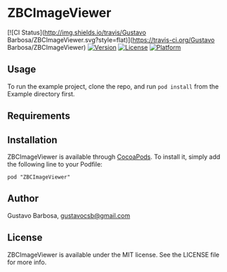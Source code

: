 # ZBCImageViewer

[![CI Status](http://img.shields.io/travis/Gustavo Barbosa/ZBCImageViewer.svg?style=flat)](https://travis-ci.org/Gustavo Barbosa/ZBCImageViewer)
[![Version](https://img.shields.io/cocoapods/v/ZBCImageViewer.svg?style=flat)](http://cocoadocs.org/docsets/ZBCImageViewer)
[![License](https://img.shields.io/cocoapods/l/ZBCImageViewer.svg?style=flat)](http://cocoadocs.org/docsets/ZBCImageViewer)
[![Platform](https://img.shields.io/cocoapods/p/ZBCImageViewer.svg?style=flat)](http://cocoadocs.org/docsets/ZBCImageViewer)

## Usage

To run the example project, clone the repo, and run `pod install` from the Example directory first.

## Requirements

## Installation

ZBCImageViewer is available through [CocoaPods](http://cocoapods.org). To install
it, simply add the following line to your Podfile:

    pod "ZBCImageViewer"

## Author

Gustavo Barbosa, gustavocsb@gmail.com

## License

ZBCImageViewer is available under the MIT license. See the LICENSE file for more info.

